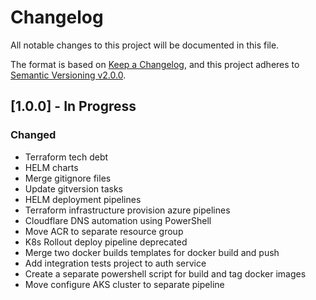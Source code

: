 # Changelog

All notable changes to this project will be documented in this file.

The format is based on [Keep a Changelog](https://keepachangelog.com/en/1.0.0/),
and this project adheres to [Semantic Versioning v2.0.0](https://semver.org/spec/v2.0.0.html).

## [1.0.0] - In Progress

### Changed

- Terraform tech debt
- HELM charts
- Merge gitignore files
- Update gitversion tasks
- HELM deployment pipelines
- Terraform infrastructure provision azure pipelines
- Cloudflare DNS automation using PowerShell
- Move ACR to separate resource group
- K8s Rollout deploy pipeline deprecated
- Merge two docker builds templates for docker build and push
- Add integration tests project to auth service
- Create a separate powershell script for build and tag docker images
- Move configure AKS cluster to separate pipeline
